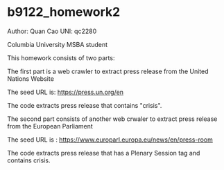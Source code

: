 # b9122_homework2
Author: Quan Cao UNI: qc2280

Columbia University MSBA student

This homework consists of two parts: 

The first part is a web crawler to extract press release from the United Nations Website

The seed URL is: https://press.un.org/en

The code extracts press release that contains "crisis".


The second part consists of another web crwaler to extract press release from the European Parliament

The seed URL is : https://www.europarl.europa.eu/news/en/press-room

The code extracts press release that has a Plenary Session tag and contains crisis.
